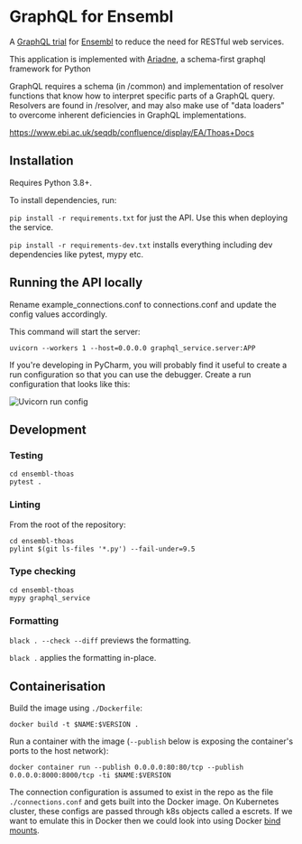 # GraphQL for Ensembl

A [GraphQL trial](https://graphql.org/) for [Ensembl](https://www.ensembl.org) to reduce the need for RESTful web services.

This application is implemented with [Ariadne](https://ariadnegraphql.org/), a schema-first graphql framework for Python

GraphQL requires a schema (in /common) and implementation of resolver functions that know how to interpret specific parts of a GraphQL query. Resolvers are found in /resolver, and may also make use of "data loaders" to overcome inherent deficiencies in GraphQL implementations.

https://www.ebi.ac.uk/seqdb/confluence/display/EA/Thoas+Docs

## Installation
Requires Python 3.8+.  

To install dependencies, run:

`pip install -r requirements.txt` for just the API.  Use this when deploying the service.

`pip install -r requirements-dev.txt` installs everything including dev dependencies like pytest, mypy etc.

## Running the API locally
Rename example_connections.conf to connections.conf and update the config values accordingly.

This command will start the server:

```uvicorn --workers 1 --host=0.0.0.0 graphql_service.server:APP```


If you're developing in PyCharm, you will probably find it useful to create a run 
configuration so that you can use the debugger.  Create a run configuration that 
looks like this:

![Uvicorn run config](thoas_run_config.png)

## Development

### Testing

```
cd ensembl-thoas
pytest .
```

### Linting

From the root of the repository:

```
cd ensembl-thoas
pylint $(git ls-files '*.py') --fail-under=9.5
```

### Type checking

```
cd ensembl-thoas
mypy graphql_service
```

### Formatting

`black . --check --diff` previews the formatting.

`black .` applies the formatting in-place.

## Containerisation

Build the image using `./Dockerfile`:

`docker build -t $NAME:$VERSION .`

Run a container with the image (`--publish` below is exposing the container's ports to the host network):

`docker container run --publish 0.0.0.0:80:80/tcp --publish 0.0.0.0:8000:8000/tcp -ti $NAME:$VERSION`

The connection configuration is assumed to exist in the repo as the file `./connections.conf` and gets built into the Docker 
image. On Kubernetes cluster, these configs are passed through k8s objects called a escrets.  If we want to emulate this 
in Docker then we could look into using Docker [bind mounts](https://docs.docker.com/storage/bind-mounts/).
